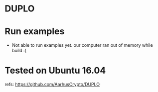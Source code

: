 # DUPLO


# Run examples
 - Not able to run examples yet. our computer ran out of memory while build :(

# Tested on Ubuntu 16.04
refs: https://github.com/AarhusCrypto/DUPLO